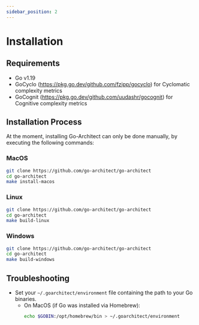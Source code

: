 ```yaml
---
sidebar_position: 2
---
```


# Installation

## Requirements

- Go v1.19
- GoCyclo (https://pkg.go.dev/github.com/fzipp/gocyclo) for Cyclomatic complexity metrics
- GoCognit (https://pkg.go.dev/github.com/uudashr/gocognit) for Cognitive complexity metrics

## Installation Process

At the moment, installing Go-Architect can only be done manually, by executing the following commands:
### MacOS
```bash
git clone https://github.com/go-architect/go-architect
cd go-architect
make install-macos
```

### Linux
```bash
git clone https://github.com/go-architect/go-architect
cd go-architect
make build-linux
```

### Windows
```bash
git clone https://github.com/go-architect/go-architect
cd go-architect
make build-windows
```


## Troubleshooting

- Set your `~/.goarchitect/environment` file containing the path to your Go binaries.
  - On MacOS (if Go was installed via Homebrew):
    ```bash
    echo $GOBIN:/opt/homebrew/bin > ~/.goarchitect/environment
    ```
